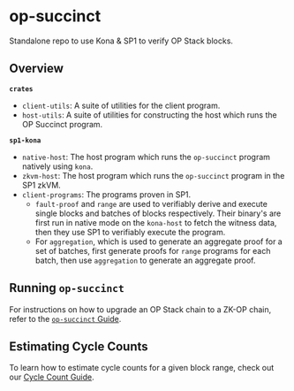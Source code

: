 # op-succinct

Standalone repo to use Kona & SP1 to verify OP Stack blocks.

## Overview

**`crates`**
- `client-utils`: A suite of utilities for the client program.
- `host-utils`: A suite of utilities for constructing the host which runs the OP Succinct program.

**`sp1-kona`**
- `native-host`: The host program which runs the `op-succinct` program natively using `kona`.
- `zkvm-host`: The host program which runs the `op-succinct` program in the SP1 zkVM.
- `client-programs`: The programs proven in SP1. 
    - `fault-proof` and `range` are used to verifiably derive and execute single blocks 
    and batches of blocks respectively. Their binary's are first run in native mode on the `kona-host` to
    fetch the witness data, then they use SP1 to verifiably execute the program.
   - For `aggregation`, which is used to generate an aggregate proof for a set of batches,
   first generate proofs for `range` programs for each batch, then use `aggregation` to
   generate an aggregate proof.

## Running `op-succinct`

For instructions on how to upgrade an OP Stack chain to a ZK-OP chain, refer to the [`op-succinct` Guide](./op-succinct-proposer/TUTORIAL.md).

## Estimating Cycle Counts

To learn how to estimate cycle counts for a given block range, check out our [Cycle Count Guide](./zkvm-host/CYCLE_COUNT.md).